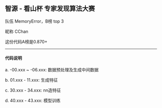 ## 智源 - 看山杯 专家发现算法大赛 


队伍 MemoryError，B榜 top 3

昵称 CChan

这份代码A榜是0.870+

---

#### 代码说明

a. -00.xxx ~ -06.xxx: 数据预处理及生成中间数据

b. 01.xxx - 11.xxx: 生成特征

c. 30.xxx - 34.xxx: nn造特征

d. 40.xxx - 43.xxx: 模型训练
